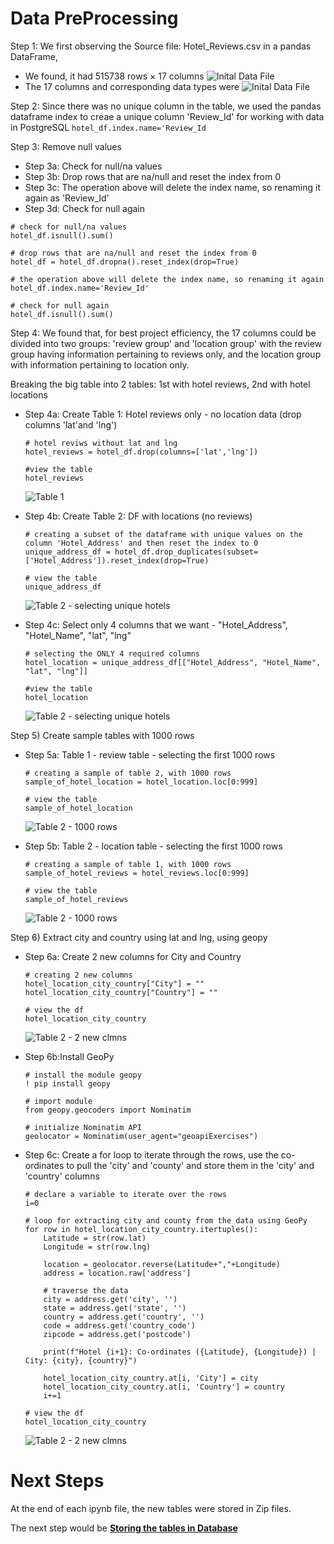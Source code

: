 # Data PreProcessing

Step 1: We first observing the Source file: Hotel_Reviews.csv in a pandas DataFrame, 
- We found, it had 515738 rows × 17 columns 
![Inital Data File](images/source_data.png)
- The 17 columns and corresponding data types were
![Inital Data File](images/source_data_dtypes.png)

Step 2: Since there was no unique column in the table, we used the pandas dataframe index to creae a unique column 'Review_Id' for working with data in PostgreSQL
`hotel_df.index.name='Review_Id`

Step 3: Remove null values
- Step 3a: Check for null/na values
- Step 3b: Drop rows that are na/null and reset the index from 0
- Step 3c: The operation above will delete the index name, so renaming it again as 'Review_Id'
- Step 3d: Check for null again
```
# check for null/na values
hotel_df.isnull().sum() 

# drop rows that are na/null and reset the index from 0
hotel_df = hotel_df.dropna().reset_index(drop=True) 

# the operation above will delete the index name, so renaming it again
hotel_df.index.name='Review_Id'

# check for null again
hotel_df.isnull().sum() 
```

Step 4: We found that, for best project efficiency, the 17 columns could be divided into two groups: 'review group' and 'location group' with the review group having information pertaining to reviews only, and the location group with information pertaining to location only.

Breaking the big table into 2 tables: 1st with hotel reviews, 2nd with hotel locations
- Step 4a: Create Table 1: Hotel reviews only - no location data (drop columns 'lat'and 'lng')
    ```
    # hotel reviws without lat and lng
    hotel_reviews = hotel_df.drop(columns=['lat','lng'])

    #view the table
    hotel_reviews
    ```
    ![Table 1](images/Table1_review.png)

- Step 4b: Create Table 2: DF with locations (no reviews)
    ```
    # creating a subset of the dataframe with unique values on the column 'Hotel_Address' and then reset the index to 0
    unique_address_df = hotel_df.drop_duplicates(subset=['Hotel_Address']).reset_index(drop=True) 

    # view the table
    unique_address_df
    ```
    
    ![Table 2 - selecting unique hotels](images/Table2_selecting_unique_hotels.png)

- Step 4c: Select only 4 columns that we want - "Hotel_Address", "Hotel_Name", "lat", "lng"
    ```
    # selecting the ONLY 4 required columns
    hotel_location = unique_address_df[["Hotel_Address", "Hotel_Name", "lat", "lng"]]

    #view the table
    hotel_location
    ```
    ![Table 2 - selecting unique hotels](images/Table2b_retaining_only_4_clmns.png)

Step 5) Create sample tables with 1000 rows
- Step 5a: Table 1 - review table - selecting the first 1000 rows
    ```
    # creating a sample of table 2, with 1000 rows
    sample_of_hotel_location = hotel_location.loc[0:999]

    # view the table
    sample_of_hotel_location
    ```
    ![Table 2 - 1000 rows](images/Table1_1000rows.png)

- Step 5b: Table 2 - location table - selecting the first 1000 rows
    ```
    # creating a sample of table 1, with 1000 rows
    sample_of_hotel_reviews = hotel_reviews.loc[0:999]

    # view the table
    sample_of_hotel_reviews
    ```
    ![Table 2 - 1000 rows](images/Table2_1000rows.png)

Step 6) Extract city and country using lat and lng, using geopy
- Step 6a: Create 2 new columns for City and Country
    ```
    # creating 2 new columns
    hotel_location_city_country["City"] = ""
    hotel_location_city_country["Country"] = ""

    # view the df
    hotel_location_city_country
    ```
    ![Table 2 - 2 new clmns](images/Table2_creating2newcolumns.png)

- Step 6b:Install GeoPy
    ```
    # install the module geopy
    ! pip install geopy

    # import module 
    from geopy.geocoders import Nominatim

    # initialize Nominatim API  
    geolocator = Nominatim(user_agent="geoapiExercises")
    ```

- Step 6c: Create a for loop to iterate through the rows, use the co-ordinates to pull the 'city' and 'county' and store them in the 'city' and 'country' columns
    ```
    # declare a variable to iterate over the rows
    i=0

    # loop for extracting city and county from the data using GeoPy
    for row in hotel_location_city_country.itertuples():
        Latitude = str(row.lat)
        Longitude = str(row.lng)
    
        location = geolocator.reverse(Latitude+","+Longitude) 
        address = location.raw['address'] 

        # traverse the data 
        city = address.get('city', '') 
        state = address.get('state', '') 
        country = address.get('country', '') 
        code = address.get('country_code') 
        zipcode = address.get('postcode') 

        print(f"Hotel {i+1}: Co-ordinates ({Latitude}, {Longitude}) | City: {city}, {country}")
        
        hotel_location_city_country.at[i, 'City'] = city
        hotel_location_city_country.at[i, 'Country'] = country
        i+=1

    # view the df
    hotel_location_city_country   
    ```
    ![Table 2 - 2 new clmns](images/Table2_with_city_country.png)

# Next Steps
At the end of each ipynb file, the new tables were stored in Zip files. 

The next step would be [**Storing the tables in Database**](https://github.com/JagpreetBath/European_Hotel_Analysis/tree/main/DataBase)